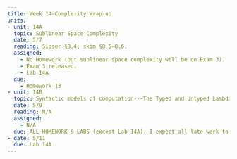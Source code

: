 ```yaml
---
title: Week 14—Complexity Wrap-up
units:
- unit: 14A
  topic: Sublinear Space Complexity
  date: 5/7
  reading: Sipser §8.4; skim §8.5–8.6.
  assigned: 
    - No Homework (but sublinear space complexity will be on Exam 3).
    - Exam 3 released.
    - Lab 14A
  due:
    - Homework 13
- unit: 14B
  topic: Syntactic models of computation---The Typed and Untyped Lambda Calculus
  date: 5/9
  reading: N/A
  assigned: 
    - N/A
  due: ALL HOMEWORK & LABS (except Lab 14A). I expect all late work to be handed in no later than May 9th, and will not be accepting any late submissions past this date. This is a hard deadline.
- date: 5/11
  due: Lab 14A
---
```

